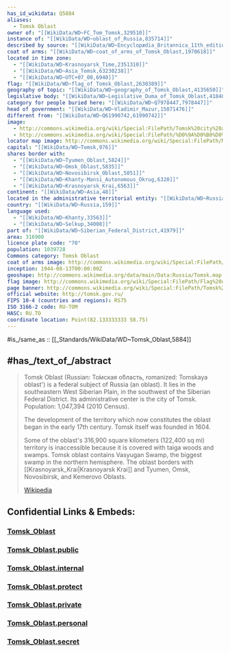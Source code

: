 ```yaml
---
has_id_wikidata: Q5884
aliases:
  - Tomsk Oblast
owner of: "[[WikiData/WD~FC_Tom_Tomsk,329510]]"
instance of: "[[WikiData/WD~oblast_of_Russia,835714]]"
described by source: "[[WikiData/WD~Encyclopædia_Britannica_11th_edition,867541]]"
coat of arms: "[[WikiData/WD~coat_of_arms_of_Tomsk_Oblast,1970618]]"
located in time zone:
  - "[[WikiData/WD~Krasnoyarsk_Time,2351310]]"
  - "[[WikiData/WD~Asia_Tomsk,63230238]]"
  - "[[WikiData/WD~UTC+07_00,6940]]"
flag: "[[WikiData/WD~flag_of_Tomsk_Oblast,2630389]]"
geography of topic: "[[WikiData/WD~geography_of_Tomsk_Oblast,4135650]]"
legislative body: "[[WikiData/WD~Legislative_Duma_of_Tomsk_Oblast,4184894]]"
category for people buried here: "[[WikiData/WD~Q7978447,7978447]]"
head of government: "[[WikiData/WD~Vladimir_Mazur,15071476]]"
different from: "[[WikiData/WD~Q61990742,61990742]]"
image:
  - http://commons.wikimedia.org/wiki/Special:FilePath/Tomsk%20city%20and%20vicinities%2C%20Russia%2C%20LandSat-5%20near%20natural%20colors%20satellite%20image%2C%202011-09-27.jpg
  - http://commons.wikimedia.org/wiki/Special:FilePath/%D0%9A%D0%B0%D0%BD%D0%B4%D0%B8%D0%BD%D0%BA%D0%B0%202010-07-16.jpg
locator map image: http://commons.wikimedia.org/wiki/Special:FilePath/Map%20of%20Russia%20%282014%E2%80%932022%29%20-%20Tomsk%20Oblast.svg
capital: "[[WikiData/WD~Tomsk,976]]"
shares border with:
  - "[[WikiData/WD~Tyumen_Oblast,5824]]"
  - "[[WikiData/WD~Omsk_Oblast,5835]]"
  - "[[WikiData/WD~Novosibirsk_Oblast,5851]]"
  - "[[WikiData/WD~Khanty-Mansi_Autonomous_Okrug,6320]]"
  - "[[WikiData/WD~Krasnoyarsk_Krai,6563]]"
continent: "[[WikiData/WD~Asia,48]]"
located in the administrative territorial entity: "[[WikiData/WD~Russia,159]]"
country: "[[WikiData/WD~Russia,159]]"
language used:
  - "[[WikiData/WD~Khanty,33563]]"
  - "[[WikiData/WD~Selkup,34008]]"
part of: "[[WikiData/WD~Siberian_Federal_District,41979]]"
area: 316900
licence plate code: "70"
population: 1039728
Commons category: Tomsk Oblast
coat of arms image: http://commons.wikimedia.org/wiki/Special:FilePath/Coat%20of%20arms%20of%20Tomsk%20Oblast%2C%20Russia.svg
inception: 1944-08-13T00:00:00Z
geoshape: http://commons.wikimedia.org/data/main/Data:Russia/Tomsk.map
flag image: http://commons.wikimedia.org/wiki/Special:FilePath/Flag%20of%20Tomsk%20Oblast.svg
page banner: http://commons.wikimedia.org/wiki/Special:FilePath/Tomsk%20Oblast%20banner%20Kandinka.jpg
official website: http://tomsk.gov.ru/
FIPS 10-4 (countries and regions): RS75
ISO 3166-2 code: RU-TOM
HASC: RU.TO
coordinate location: Point(82.133333333 58.75)
---
```


#is_/same_as :: [[_Standards/WikiData/WD~Tomsk_Oblast,5884]] 

## #has_/text_of_/abstract  

> Tomsk Oblast (Russian: То́мская о́бласть, romanized: Tomskaya oblast') 
> is a federal subject of Russia (an oblast). 
> It lies in the southeastern West Siberian Plain, in the southwest of the Siberian Federal District. 
> Its administrative center is the city of Tomsk. Population: 1,047,394 (2010 Census).
>
> The development of the territory which now constitutes the oblast began in the early 17th century. 
> Tomsk itself was founded in 1604. 
> 
> Some of the oblast's 316,900 square kilometers (122,400 sq mi) territory is inaccessible 
> because it is covered with taiga woods and swamps. 
> Tomsk oblast contains Vasyugan Swamp, the biggest swamp in the northern hemisphere. 
> The oblast borders with [[Krasnoyarsk_Krai|Krasnoyarsk Krai]] and Tyumen, Omsk, Novosibirsk, and Kemerovo Oblasts.
>
> [Wikipedia](https://en.wikipedia.org/wiki/Tomsk%20Oblast) 


## Confidential Links & Embeds: 

### [Tomsk_Oblast](/_Standards/Earth/Continent/Europe/Europe~East/Russia/Siberia/Tomsk_Oblast.md) 

### [Tomsk_Oblast.public](/_public/Earth/Continent/Europe/Europe~East/Russia/Siberia/Tomsk_Oblast.public.md) 

### [Tomsk_Oblast.internal](/_internal/Earth/Continent/Europe/Europe~East/Russia/Siberia/Tomsk_Oblast.internal.md) 

### [Tomsk_Oblast.protect](/_protect/Earth/Continent/Europe/Europe~East/Russia/Siberia/Tomsk_Oblast.protect.md) 

### [Tomsk_Oblast.private](/_private/Earth/Continent/Europe/Europe~East/Russia/Siberia/Tomsk_Oblast.private.md) 

### [Tomsk_Oblast.personal](/_personal/Earth/Continent/Europe/Europe~East/Russia/Siberia/Tomsk_Oblast.personal.md) 

### [Tomsk_Oblast.secret](/_secret/Earth/Continent/Europe/Europe~East/Russia/Siberia/Tomsk_Oblast.secret.md)

